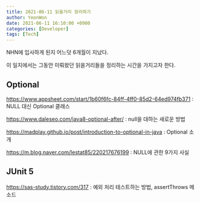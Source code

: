```yaml
---
title: 2021-06-11 읽을거리 정리하기
author: YeonWon
date: 2021-06-11 16:10:00 +0900
categories: [Developer]
tags: [Tech]
---
```


NHN에 입사하게 된지 어느덧 6개월이 지났다.

이 일지에서는 그동안 미뤄왔던 읽을거리들을 정리하는 시간을 가지고자 한다.


## Optional

https://www.appsheet.com/start/1b60f6fc-84ff-4ff0-85d2-64ed974fb371 : NULL 대신 Optional 클래스

https://www.daleseo.com/java8-optional-after/ : null을 대하는 새로운 방법

https://madplay.github.io/post/introduction-to-optional-in-java : Optional 소개

https://m.blog.naver.com/lestat85/220217676199 : NULL에 관한 9가지 사실




## JUnit 5

https://sas-study.tistory.com/317 : 예외 처리 테스트하는 방법, assertThrows 메소드
